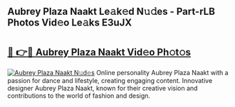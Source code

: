 ## Aubrey Plaza Naakt Le𝚊k𝚎d N𝚞𝚍es - Part-rLB Photos Vid𝚎o Le𝚊ks E3uJX

# <h2><a href="http://fb03ljy.evod.top/?m=Aubrey+Plaza+Naakt">🔗 👉🔴 Aubrey Plaza Naakt Vid𝚎o Ph𝚘t𝚘s</a></h2>

[![Aubrey Plaza Naakt N𝚞d𝚎s](https://i.imgur.com/8V9OHl7.gif)](http://fb03ljy.evod.top/?m=Aubrey+Plaza+Naakt)
Online personality Aubrey Plaza Naakt with a passion for dance and lifestyle, creating engaging content. Innovative designer Aubrey Plaza Naakt, known for their creative vision and contributions to the world of fashion and design. 

